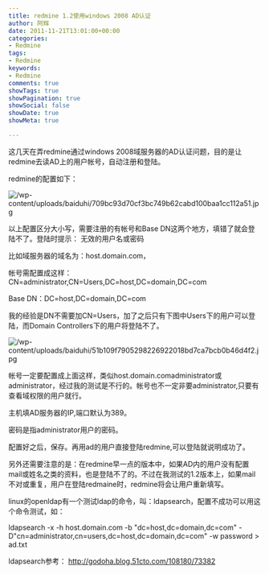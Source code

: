 ```yaml
---
title: redmine 1.2使用windows 2008 AD认证
author: 阿辉
date: 2011-11-21T13:01:00+00:00
categories:
- Redmine
tags:
- Redmine
keywords:
- Redmine
comments: true
showTags: true
showPagination: true
showSocial: false
showDate: true
showMeta: true

---
```

这几天在弄redmine通过windows 2008域服务器的AD认证问题，目的是让redmine去读AD上的用户帐号，自动注册和登陆。

redmine的配置如下：

![/wp-content/uploads/baiduhi/709bc93d70cf3bc749b62cabd100baa1cc112a51.jpg](/wp-content/uploads/baiduhi/709bc93d70cf3bc749b62cabd100baa1cc112a51.jpg)

以上配置区分大小写，需要注册的有帐号和Base DN这两个地方，填错了就会登陆不了。登陆时提示： 无效的用户名或密码

比如域服务器的域名为：host.domain.com，

帐号需配置成这样：CN=administrator,CN=Users,DC=host,DC=domain,DC=com

Base DN：DC=host,DC=domain,DC=com

我的经验是DN不需要加CN=Users，加了之后只有下图中Users下的用户可以登陆，而Domain Controllers下的用户将登陆不了。

<!--more-->

![/wp-content/uploads/baiduhi/51b109f7905298226922018bd7ca7bcb0b46d4f2.jpg](/wp-content/uploads/baiduhi/51b109f7905298226922018bd7ca7bcb0b46d4f2.jpg)

帐号一定要配置成上面这样，类似host.domain.comadministrator或administrator，经过我的测试是不行的。帐号也不一定非要administrator,只要有查看域权限的用户就行。

主机填AD服务器的IP,端口默认为389。

密码是指administrator用户的密码。

配置好之后，保存。再用ad的用户直接登陆redmine,可以登陆就说明成功了。

另外还需要注意的是：在redmine早一点的版本中，如果AD内的用户没有配置mail或姓名之类的资料，也是登陆不了的。不过在我测试的1.2版本上，如果mail不对或重复，用户在登陆redmaine时，redmine将会让用户重新填写。

linux的openldap有一个测试ldap的命令，叫：ldapsearch，配置不成功可以用这个命令测试，如：

ldapsearch -x -h host.domain.com -b "dc=host,dc=domain,dc=com" -D"cn=administrator,cn=users,dc=host,dc=domain,dc=com" -w password > ad.txt

ldapsearch参考：
http://godoha.blog.51cto.com/108180/73382
